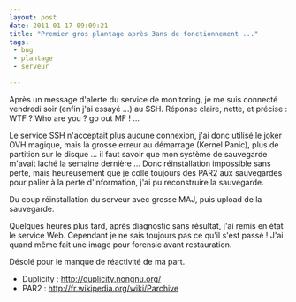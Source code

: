 ```yaml
---
layout: post
date: 2011-01-17 09:09:21
title: "Premier gros plantage après 3ans de fonctionnement ..."
tags:
 - bug
 - plantage
 - serveur

---
```


Après un message d'alerte du service de monitoring, je me suis connecté vendredi soir (enfin j'ai essayé ...) au SSH. Réponse claire, nette, et précise : WTF ? Who are you ? go out MF ! ...

Le service SSH n'acceptait plus aucune connexion, j'ai donc utilisé le joker OVH magique, mais là grosse erreur au démarrage (Kernel Panic), plus de partition sur le disque ... il faut savoir que mon système de sauvegarde m'avait laché la semaine dernière ... Donc réinstallation impossible sans perte, mais heureusement que je colle toujours des PAR2 aux sauvegardes pour palier à la perte d'information, j'ai pu reconstruire la sauvegarde.

Du coup réinstallation du serveur avec grosse MAJ, puis upload de la sauvegarde.

Quelques heures plus tard, après diagnostic sans résultat, j'ai remis en état le service Web. Cependant je ne sais toujours pas ce qu'il s'est passé ! J'ai quand même fait une image pour forensic avant restauration.

Désolé pour le manque de réactivité de ma part.

  * Duplicity : http://duplicity.nongnu.org/
  * PAR2 : http://fr.wikipedia.org/wiki/Parchive


